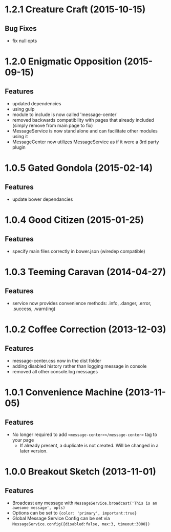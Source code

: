 <a name="1.2.0"></a>
# 1.2.1 Creature Craft (2015-10-15)

## Bug Fixes

- fix null opts

<a name="1.2.0"></a>
# 1.2.0 Enigmatic Opposition (2015-09-15)

## Features

- updated dependencies
- using gulp
- module to include is now called 'message-center'
- removed backwards compatibility with pages that already included <message-center></message-center> (simply remove from main page to fix)
- MessageService is now stand alone and can facilitate other modules using it
- MessageCenter now utilizes MessageService as if it were a 3rd party plugin

<a name="1.0.5"></a>
# 1.0.5 Gated Gondola (2015-02-14)

## Features

- update bower dependancies

<a name="1.0.4"></a>
# 1.0.4 Good Citizen (2015-01-25)

## Features

- specify main files correctly in bower.json (wiredep compatible)

<a name="1.0.3"></a>
# 1.0.3 Teeming Caravan (2014-04-27)

## Features

- service now provides convenience methods: .info, .danger, .error, .success, .warn(ing)

<a name="1.0.2"></a>
# 1.0.2 Coffee Correction (2013-12-03)

## Features

- message-center.css now in the dist folder
- adding disabled history rather than logging message in console
- removed all other console.log messages

<a name="1.0.1"></a>
# 1.0.1 Convenience Machine (2013-11-05)

## Features

- No longer required to add `<message-center></message-center>` tag to your page
	- If already present, a duplicate is not created. Will be changed in a later version.

<a name="1.0.0"></a>
# 1.0.0 Breakout Sketch (2013-11-01)

## Features

- Broadcast any message with `MessageService.broadcast('This is an awesome message', opts)`
- Options can be set to `{color: 'primary', important:true}`
- Global Message Service Config can be set via `MessageService.config({disabled:false, max:3, timeout:3000})`
